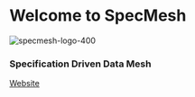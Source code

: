 # Welcome to SpecMesh

![specmesh-logo-400](https://user-images.githubusercontent.com/71075996/190342554-e0d8cd5d-7025-41fe-910e-665e91438c6b.png)

### Specification Driven Data Mesh

[Website](https://www.specmesh.io/)

<!--

**Here are some ideas to get you started:**

🙋‍♀️ A short introduction - what is your organization all about?
🌈 Contribution guidelines - how can the community get involved?
👩‍💻 Useful resources - where can the community find your docs? Is there anything else the community should know?
🍿 Fun facts - what does your team eat for breakfast?
🧙 Remember, you can do mighty things with the power of [Markdown](https://docs.github.com/github/writing-on-github/getting-started-with-writing-and-formatting-on-github/basic-writing-and-formatting-syntax)
-->
